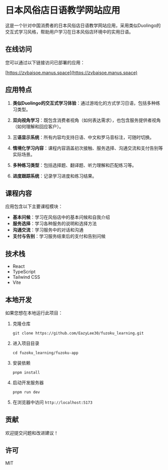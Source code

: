 # 日本风俗店日语教学网站应用

这是一个针对中国消费者的日本风俗店日语教学网站应用，采用类似Duolingo的交互式学习风格，帮助用户学习在日本风俗店环境中的实用日语。

## 在线访问

您可以通过以下链接访问已部署的应用：

[https://zvbaisoe.manus.space](https://zvbaisoe.manus.space)

## 应用特点

1. **类似Duolingo的交互式学习体验**：通过游戏化的方式学习日语，包括多种练习类型。

2. **双向视角学习**：既包含消费者视角（如何表达需求），也包含服务提供者视角（如何理解和回应客户）。

3. **三语显示系统**：所有内容均支持日语、中文和罗马音标注，可随时切换。

4. **情境化学习内容**：课程内容涵盖初次接触、服务选择、沟通交流和支付告别等实际场景。

5. **多种练习类型**：包括选择题、翻译题、听力理解和匹配练习等。

6. **进度跟踪系统**：记录学习进度和练习结果。

## 课程内容

应用包含以下主要课程模块：

- **基本问候**：学习在风俗店中的基本问候和自我介绍
- **服务选择**：学习各种服务的说明和选择方法
- **沟通交流**：学习服务中的对话和沟通
- **支付与告别**：学习服务结束后的支付和告别问候

## 技术栈

- React
- TypeScript
- Tailwind CSS
- Vite

## 本地开发

如果您想在本地运行此项目：

1. 克隆仓库
   ```
   git clone https://github.com/EazyLee30/fuzoku_learning.git
   ```

2. 进入项目目录
   ```
   cd fuzoku_learning/fuzoku-app
   ```

3. 安装依赖
   ```
   pnpm install
   ```

4. 启动开发服务器
   ```
   pnpm run dev
   ```

5. 在浏览器中访问 `http://localhost:5173`

## 贡献

欢迎提交问题和改进建议！

## 许可

MIT

